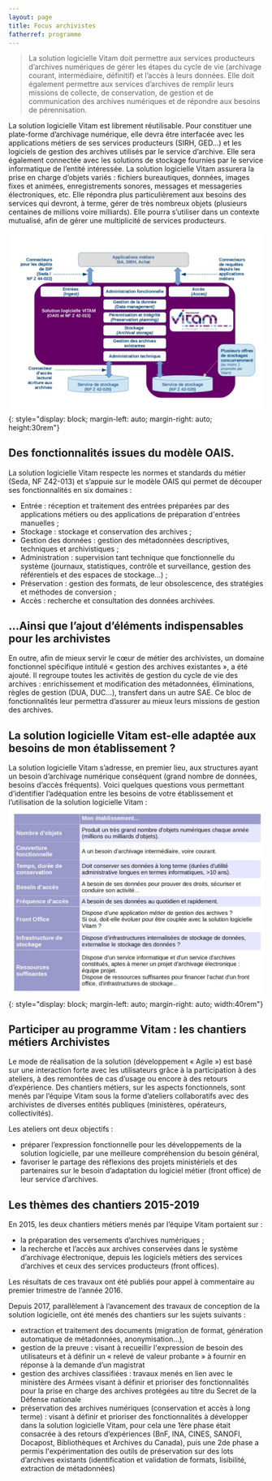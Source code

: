 ```yaml
---
layout: page
title: Focus archivistes
fatherref: programme
---
```


>La solution logicielle Vitam doit permettre aux services producteurs d’archives numériques de gérer les étapes du cycle de vie (archivage courant, intermédiaire, définitif) et l’accès à leurs données. Elle doit également permettre aux services d’archives de remplir leurs missions de collecte, de conservation, de gestion et de communication des archives numériques et de répondre aux besoins de pérennisation.

La solution logicielle Vitam est librement réutilisable. Pour constituer une plate-forme d’archivage numérique, elle devra être interfacée avec les applications métiers de ses services producteurs (SIRH, GED…) et les logiciels de gestion des archives utilisés par le service d’archive. Elle sera également connectée avec les solutions de stockage fournies par le service informatique de l’entité intéressée.
La solution logicielle Vitam assurera la prise en charge d’objets variés : fichiers bureautiques, données, images fixes et animées, enregistrements sonores, messages et messageries électroniques, etc.
Elle répondra plus particulièrement aux besoins des services qui devront, à terme, gérer de très nombreux objets (plusieurs centaines de millions voire milliards). Elle pourra s’utiliser dans un contexte mutualisé, afin de gérer une multiplicité de services producteurs.

![Schéma SAE Vitam](/public/images/20180405_schéma_archi_résumé_V4.jpg){: style="display: block; margin-left: auto; margin-right: auto; height:30rem"} 

## Des fonctionnalités issues du modèle OAIS.

La solution logicielle Vitam respecte les normes et standards du métier (Seda, NF Z42-013) et s’appuie sur le modèle OAIS qui permet de découper ses fonctionnalités en six domaines :

* Entrée : réception et traitement des entrées préparées par des applications métiers ou des applications de préparation d'entrées manuelles ;
* Stockage : stockage et conservation des archives ;
* Gestion des données : gestion des métadonnées descriptives, techniques et archivistiques ;
* Administration : supervision tant technique que fonctionnelle du système (journaux, statistiques, contrôle et surveillance, gestion des référentiels et des espaces de stockage…) ;
* Préservation : gestion des formats, de leur obsolescence, des stratégies et méthodes de conversion ;
* Accès : recherche et consultation des données archivées.

## ...Ainsi que l’ajout d’éléments indispensables pour les archivistes

En outre, afin de mieux servir le cœur de métier des archivistes, un domaine fonctionnel spécifique intitulé « gestion des archives existantes », a été ajouté. Il regroupe toutes les activités de gestion du cycle de vie des archives : enrichissement et modification des métadonnées, éliminations, règles de gestion (DUA, DUC…), transfert dans un autre SAE.
Ce bloc de fonctionnalités leur permettra d’assurer au mieux leurs missions de gestion des archives.

## La solution logicielle Vitam est-elle adaptée aux besoins de mon établissement ?

La solution logicielle Vitam s’adresse, en premier lieu, aux structures ayant un besoin d’archivage numérique conséquent (grand nombre de données, besoins d’accès fréquents). Voici quelques questions vous permettant d’identifier l’adéquation entre les besoins de votre établissement et l’utilisation de la solution logicielle Vitam :
![Questions clés sur un projet Vitam](/public/images/CribleIntegrationVitam.jpg){: style="display: block; margin-left: auto; margin-right: auto; width:40rem"}


## Participer au programme Vitam : les chantiers métiers Archivistes

Le mode de réalisation de la solution (développement « Agile ») est basé sur une interaction forte avec les utilisateurs grâce à la participation à des ateliers, à des remontées de cas d’usage ou encore à des retours d’expérience.
Des chantiers métiers, sur les aspects fonctionnels, sont menés par l’équipe Vitam sous la forme d’ateliers collaboratifs avec des archivistes de diverses entités publiques (ministères, opérateurs, collectivités). 

Les ateliers ont deux objectifs :

* préparer l’expression fonctionnelle pour les développements de la solution logicielle, par une meilleure compréhension du besoin général,
* favoriser le partage des réflexions des projets ministériels et des partenaires sur le besoin d’adaptation du logiciel métier (front office) de leur service d’archives.

 
## Les thèmes des chantiers 2015-2019

En 2015, les deux chantiers métiers menés par l’équipe Vitam portaient sur :

* la préparation des versements d’archives numériques ;
* la recherche et l’accès aux archives conservées dans le système d’archivage électronique, depuis les logiciels métiers des services d’archives et ceux des services producteurs (front offices).

Les résultats de ces travaux ont été publiés pour appel à commentaire au premier trimestre de l’année 2016.

Depuis 2017, parallèlement à l’avancement des travaux de conception de la solution logicielle, ont été menés des chantiers sur les sujets suivants : 

* extraction et traitement des documents (migration de format, génération automatique de métadonnées, anonymisation...), 
* gestion de la preuve : visant à recueillir l'expression de besoin des utilisateurs  et à définir un « relevé de valeur probante » à fournir en réponse à la demande d’un magistrat
* gestion des archives classifiées : travaux menés en lien avec le ministère des Armées visant à définir et prioriser des fonctionnalités pour la prise en charge des archives protégées au titre du Secret de la Défense nationale
* préservation des archives numériques (conservation et accès à long terme) : visant à définir et prioriser des fonctionnalités à développer dans la solution logicielle Vitam, pour cela une 1ère phase était consacrée à des retours d’expériences (BnF, INA, CINES, SANOFI, Docapost, Bibliothèques et Archives du Canada), puis une 2de phase a permis l'expérimentation des outils de préservation sur des lots d’archives existants (identification et validation de formats, lisibilité, extraction de métadonnées)
